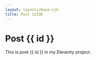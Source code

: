 ```yaml
---
layout: layouts/base.njk
title: Post 12336
---
```


# Post {{ id }}

This is post {{ id }} in my Eleventy project.
